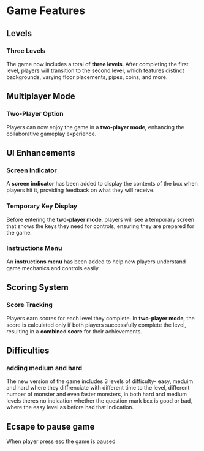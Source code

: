# Game Features

## Levels
### Three Levels
The game now includes a total of **three levels**. After completing the first level, players will transition to the second level, which features distinct backgrounds, varying floor placements, pipes, coins, and more.

## Multiplayer Mode
### Two-Player Option
Players can now enjoy the game in a **two-player mode**, enhancing the collaborative gameplay experience.

## UI Enhancements
### Screen Indicator
A **screen indicator** has been added to display the contents of the box when players hit it, providing feedback on what they will receive.

### Temporary Key Display
Before entering the **two-player mode**, players will see a temporary screen that shows the keys they need for controls, ensuring they are prepared for the game.

### Instructions Menu
An **instructions menu** has been added to help new players understand game mechanics and controls easily.

## Scoring System
### Score Tracking
Players earn scores for each level they complete. In **two-player mode**, the score is calculated only if both players successfully complete the level, resulting in a **combined score** for their achievements.

## Difficulties
### adding medium and hard
The new version of the game includes 3 levels of difficulty- easy, meduim and hard where they diffrenciate with different time to the level, different number of monster and even faster monsters, in both hard and medium levels theres no indication whether the question mark box is good or bad, where the easy level as before had that indication.

## Ecsape to pause game
When player press esc the game is paused 
